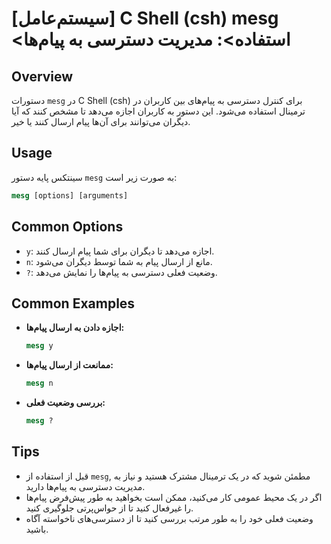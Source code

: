 # [سیستم‌عامل] C Shell (csh) mesg <استفاده>: مدیریت دسترسی به پیام‌ها

## Overview
دستورات `mesg` در C Shell (csh) برای کنترل دسترسی به پیام‌های بین کاربران در ترمینال استفاده می‌شود. این دستور به کاربران اجازه می‌دهد تا مشخص کنند که آیا دیگران می‌توانند برای آن‌ها پیام ارسال کنند یا خیر.

## Usage
سینتکس پایه دستور `mesg` به صورت زیر است:

```csh
mesg [options] [arguments]
```

## Common Options
- `y`: اجازه می‌دهد تا دیگران برای شما پیام ارسال کنند.
- `n`: مانع از ارسال پیام به شما توسط دیگران می‌شود.
- `?`: وضعیت فعلی دسترسی به پیام‌ها را نمایش می‌دهد.

## Common Examples
- **اجازه دادن به ارسال پیام‌ها:**
  ```csh
  mesg y
  ```
  
- **ممانعت از ارسال پیام‌ها:**
  ```csh
  mesg n
  ```

- **بررسی وضعیت فعلی:**
  ```csh
  mesg ?
  ```

## Tips
- قبل از استفاده از `mesg`, مطمئن شوید که در یک ترمینال مشترک هستید و نیاز به مدیریت دسترسی به پیام‌ها دارید.
- اگر در یک محیط عمومی کار می‌کنید، ممکن است بخواهید به طور پیش‌فرض پیام‌ها را غیرفعال کنید تا از حواس‌پرتی جلوگیری کنید.
- وضعیت فعلی خود را به طور مرتب بررسی کنید تا از دسترسی‌های ناخواسته آگاه باشید.